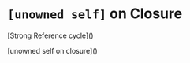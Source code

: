 # `[unowned self]` on Closure

[Strong Reference cycle](<script src="https://gist.github.com/shadmazumder/510f8612c266e194b6cccce694521156.js"></script>)

[unowned self on closure](<script src="https://gist.github.com/shadmazumder/975badc4d6b01b17b69727c81066c0ba.js"></script>)
